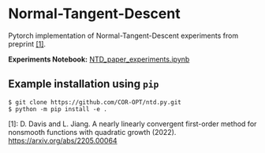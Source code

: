 # Normal-Tangent-Descent

Pytorch implementation of Normal-Tangent-Descent experiments from preprint [[1]](#1).

**Experiments Notebook:** [NTD_paper_experiments.ipynb](examples/NTD_paper_experiments.ipynb)
## Example installation using `pip`
```shell
$ git clone https://github.com/COR-OPT/ntd.py.git
$ python -m pip install -e .
```

[1]: D. Davis and L. Jiang. A nearly linearly convergent first-order method for nonsmooth functions with quadratic growth
 (2022). https://arxiv.org/abs/2205.00064